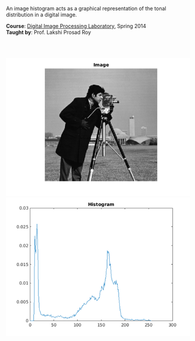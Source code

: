 An image histogram acts as a graphical representation of the tonal
distribution in a digital image.

**Course**: [Digital Image Processing Laboratory], Spring 2014<br>
**Taught by**: Prof. Lakshi Prosad Roy

[Digital Image Processing Laboratory]: https://github.com/nitrece/digital-image-processing-laboratory

<br>
<br>

![](Results/00.%20Image.png)<br>
![](Results/01.%20Histogram.png)<br>
